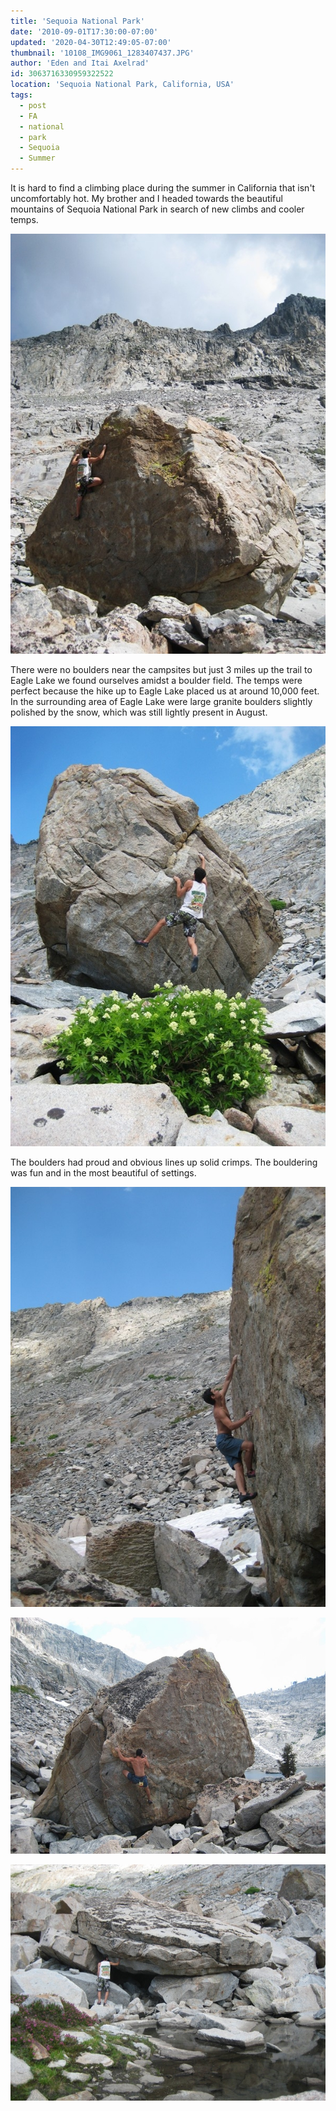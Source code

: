 ```yaml
---
title: 'Sequoia National Park'
date: '2010-09-01T17:30:00-07:00'
updated: '2020-04-30T12:49:05-07:00'
thumbnail: '10108_IMG9061_1283407437.JPG'
author: 'Eden and Itai Axelrad'
id: 3063716330959322522
location: 'Sequoia National Park, California, USA'
tags:
  - post
  - FA
  - national
  - park
  - Sequoia
  - Summer
---
```

It is hard to find a climbing place during the summer in California that isn't uncomfortably hot. My brother and I headed towards the beautiful mountains of Sequoia National Park in search of new climbs and cooler temps.

![image alt](/images/10108_IMG9061_1283407437.JPG)

There were no boulders near the campsites but just 3 miles up the trail to Eagle Lake we found ourselves amidst a boulder field. The temps were perfect because the hike up to Eagle Lake placed us at around 10,000 feet. In the surrounding area of Eagle Lake were large granite boulders slightly polished by the snow, which was still lightly present in August.

![image alt](/images/10108_IMG9066_1283407437.JPG)

The boulders had proud and obvious lines up solid crimps. The bouldering was fun and in the most beautiful of settings.

![image alt](/images/10108_IMG9072_1283407437.JPG)

![image alt](/images/10108_IMG9081_1283407437.JPG)

![image alt](/images/10108_IMG9091_1283407437.JPG)

